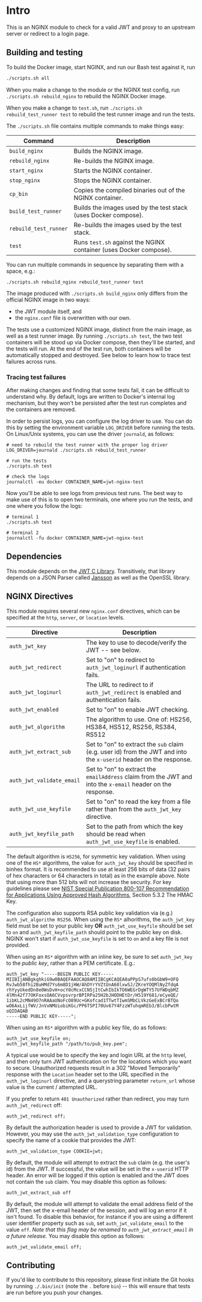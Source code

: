 # Intro

This is an NGINX module to check for a valid JWT and proxy to an upstream server or redirect to a login page.

## Building and testing

To build the Docker image, start NGINX, and run our Bash test against it, run

```bash
./scripts.sh all
```

When you make a change to the module or the NGINX test config, run `./scripts.sh rebuild_nginx` to rebuild the NGINX Docker image.

When you make a change to `test.sh`, run `./scripts.sh rebuild_test_runner test` to rebuild the test runner image and run the tests.

The `./scripts.sh` file contains multiple commands to make things easy:

| Command               | Description                                                       |
| --------------------- | ----------------------------------------------------------------- |
| `build_nginx`         | Builds the NGINX image.                                           |
| `rebuild_nginx`       | Re-builds the NGINX image.                                        |
| `start_nginx`         | Starts the NGINX container.                                       |
| `stop_nginx`          | Stops the NGINX container.                                        |
| `cp_bin`              | Copies the compiled binaries out of the NGINX container.          |
| `build_test_runner`   | Builds the images used by the test stack (uses Docker compose).   |
| `rebuild_test_runner` | Re-builds the images used by the test stack.                      |
| `test`                | Runs `test.sh` against the NGINX container (uses Docker compose). |

You can run multiple commands in sequence by separating them with a space, e.g.:

```shell
./scripts.sh rebuild_nginx rebuild_test_runner test
```

The image produced with `./scripts.sh build_nginx` only differs from the official NGINX image in two ways:
 - the JWT module itself, and
 - the `nginx.conf` file is overwritten with our own.

The tests use a customized NGINX image, distinct from the main image, as well as a test runner image. By running `./scripts.sh test`, the two test containers will be stood up via Docker compose, then they'll be started, and the tests will run. At the end of the test run, both containers will be automatically stopped and destroyed. See below to learn how to trace test failures across runs.

### Tracing test failures

After making changes and finding that some tests fail, it can be difficult to understand why. By default, logs are written to Docker's internal log mechanism, but they won't be persisted after the test run completes and the containers are removed.

In order to persist logs, you can configure the log driver to use. You can do this by setting the environment variable `LOG_DRIVER` before running the tests. On Linux/Unix systems, you can use the driver `journald`, as follows:

```shell
# need to rebuild the test runner with the proper log driver
LOG_DRIVER=journald ./scripts.sh rebuild_test_runner

# run the tests
./scripts.sh test

# check the logs
journalctl -eu docker CONTAINER_NAME=jwt-nginx-test
```

Now you'll be able to see logs from previous test runs. The best way to make use of this  is to open two terminals, one where you run the tests, and one where you follow the logs:

```shell
# terminal 1
./scripts.sh test

# terminal 2
journalctl -fu docker CONTAINER_NAME=jwt-nginx-test
```

## Dependencies

This module depends on the [JWT C Library](https://github.com/benmcollins/libjwt). Transitively, that library depends on a JSON Parser called [Jansson](https://github.com/akheron/jansson) as well as the OpenSSL library.

## NGINX Directives
This module requires several new `nginx.conf` directives, which can be specified at the `http`, `server`, or `location` levels.

| Directive                  | Description                                                                                                        |
| -------------------------- | ------------------------------------------------------------------------------------------------------------------ |
| `auth_jwt_key`             | The key to use to decode/verify the JWT -- see below.                                                              |
| `auth_jwt_redirect`        | Set to "on" to redirect to `auth_jwt_loginurl` if authentication fails.                                            |
| `auth_jwt_loginurl`        | The URL to redirect to if `auth_jwt_redirect` is enabled and authentication fails.                                 |
| `auth_jwt_enabled`         | Set to "on" to enable JWT checking.                                                                                |
| `auth_jwt_algorithm`       | The algorithm to use. One of: HS256, HS384, HS512, RS256, RS384, RS512                                             |
| `auth_jwt_extract_sub`     | Set to "on" to extract the `sub` claim (e.g. user id) from the JWT and into the `x-userid` header on the response. |
| `auth_jwt_validate_email`  | Set to "on" to extract the `emailAddress` claim from the JWT and into the `x-email` header on the response.        |
| `auth_jwt_use_keyfile`     | Set to "on" to read the key from a file rather than from the `auth_jwt_key` directive.                             |
| `auth_jwt_keyfile_path`    | Set to the path from which the key should be read when `auth_jwt_use_keyfile` is enabled.                          |


The default algorithm is `HS256`, for symmetric key validation. When using one of the `HS*` algorithms, the value for `auth_jwt_key` should be specified in binhex format. It is recommended to use at least 256 bits of data (32 pairs of hex characters or 64 characters in total) as in the example above. Note that using more than 512 bits will not increase the security. For key guidelines please see [NIST Special Publication 800-107 Recommendation for Applications Using Approved Hash Algorithms](https://csrc.nist.gov/publications/detail/sp/800-107/rev-1/final), Section 5.3.2 The HMAC Key.

The configuration also supports RSA public key validation via (e.g.) `auth_jwt_algorithm RS256`. When using the `RS*` alhorithms, the `auth_jwt_key` field must be set to your public key **OR** `auth_jwt_use_keyfile` should be set to `on` and `auth_jwt_keyfile_path` should point to the public key on disk. NGINX won't start if `auth_jwt_use_keyfile` is set to `on` and a key file is not provided.

When using an `RS*` algorithm with an inline key, be sure to set `auth_jwt_key` to the _public key_, rather than a PEM certificate. E.g.:

```
auth_jwt_key "-----BEGIN PUBLIC KEY-----
MIIBIjANBgkqhkiG9w0BAQEFAAOCAQ8AMIIBCgKCAQEA0aPPpS7ufs0bGbW9+OFQ
RvJwb58fhi2BuHMd7Ys6m8D1jHW/AhDYrYVZtUnA60lxwSJ/ZKreYOQMlNyZfdqA
rhYyyUkedDn8e0WsDvH+ocY0cMcxCCN5jItCwhIbIkTO6WEGrDgWTY57UfWDqbMZ
4lMn42f77OKFoxsOA6CVvpsvrprBPIRPa25H2bJHODHEtDr/H519Y681/eCyeQE/
1ibKL2cMN49O7nRAAaUNoFcO89Uc+GKofcad1TTwtTIwmSMbCLVkzGeExBCrBTQo
wO6AxLijfWV/JnVxNMUiobiKGc/PP6T5PI70Uv67Y4FzzWTuhqmREb3/BlcbPwtM
oQIDAQAB
-----END PUBLIC KEY-----";
```

When using an `RS*` algorithm with a public key file, do as follows:

```
auth_jwt_use_keyfile on;
auth_jwt_keyfile_path "/path/to/pub_key.pem";
```

A typical use would be to specify the key and login URL at the `http` level, and then only turn JWT authentication on for the locations which you want to secure. Unauthorized requests result in a 302 "Moved Temporarily" response with the `Location` header set to the URL specified in the `auth_jwt_loginurl` directive, and a querystring parameter `return_url` whose value is the current / attempted URL.

If you prefer to return `401 Unauthorized` rather than redirect, you may turn `auth_jwt_redirect` off:

```
auth_jwt_redirect off;
```

By default the authorization header is used to provide a JWT for validation. However, you may use the `auth_jwt_validation_type` configuration to specify the name of a cookie that provides the JWT:

```
auth_jwt_validation_type COOKIE=jwt;
```

By default, the module will attempt to extract the `sub` claim (e.g. the user's id) from the JWT. If successful, the 
value will be set in the `x-userid` HTTP header. An error will be logged if this option is enabled and the JWT does not 
contain the `sub` claim. You may disable this option as follows:

```
auth_jwt_extract_sub off
```

By default, the module will attempt to validate the email address field of the JWT, then set the x-email header of the
session, and will log an error if it isn't found. To disable this behavior, for instance if you are using a different
user identifier property such as `sub`, set `auth_jwt_validate_email` to the value `off`. _Note that this flag may be 
renamed to `auth_jwt_extract_email` in a future release._ You may disable this option as follows:

```
auth_jwt_validate_email off;
```

## Contributing

If you'd like to contribute to this repository, please first initiate the Git hooks by running `./.bin/init` (note the `.` before `bin`) -- this will ensure that tests are run before you push your changes.
